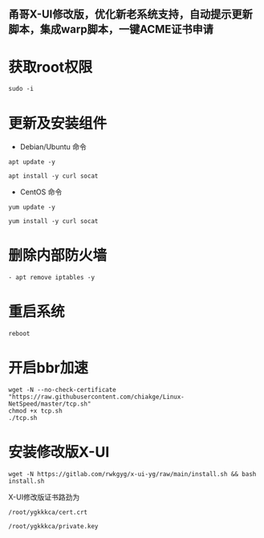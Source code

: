 ## 甬哥X-UI修改版，优化新老系统支持，自动提示更新脚本，集成warp脚本，一键ACME证书申请
# 获取root权限
```
sudo -i
```
# 更新及安装组件
- Debian/Ubuntu 命令
```
apt update -y
```
```
apt install -y curl socat
```
- CentOS 命令
```
yum update -y
```
```
yum install -y curl socat
```
# 删除内部防火墙
```
- apt remove iptables -y
```
# 重启系统
```
reboot
```
# 开启bbr加速
```
wget -N --no-check-certificate "https://raw.githubusercontent.com/chiakge/Linux-NetSpeed/master/tcp.sh"
chmod +x tcp.sh
./tcp.sh
```
# 安装修改版X-UI
```
wget -N https://gitlab.com/rwkgyg/x-ui-yg/raw/main/install.sh && bash install.sh
```
X-UI修改版证书路劲为
```
/root/ygkkkca/cert.crt
```
```
/root/ygkkkca/private.key
```

